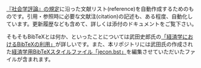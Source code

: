 [『社会学評論』の規定](https://jss-sociology.org/bulletin/guide/)に沿った文献リスト(reference)を自動作成するためのものです。引用・参照時に必要な文献注(citation)の記述も、ある程度、自動化しています。更新履歴なども含めて、詳しくは添付のドキュメントをご覧下さい。

そもそもBibTeXとは何か、といったことについては武田史郎氏の[「経済学におけるBibTeXの利用」](https://qiita.com/shiro_takeda/items/92adf0b20c501548355e)が詳しいです。また、本リポジトリには武田氏の作成された[経済学用BibTeXスタイルファイル「jecon.bst」](https://github.com/ShiroTakeda/jecon-bst)を編集させていただいたファイルが含まれます。
